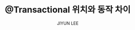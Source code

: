 ---
order: 19
layout: post
title: "@Transactional 위치와 동작 차이"
subtitle: ""
tag: Lesson Learned
type: lesson-learned
blog: true
text: true
author: JIYUN LEE
post-header: true
header-img: img/01_main.png
next-link: "../spring-cloud-netflix/"
prev-link: "../transaction-and-lock/"
---